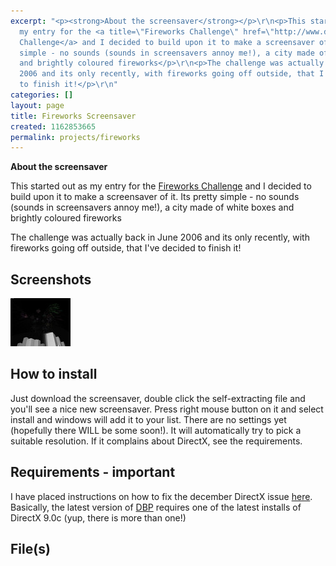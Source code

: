 ```yaml
---
excerpt: "<p><strong>About the screensaver</strong></p>\r\n<p>This started out as
  my entry for the <a title=\"Fireworks Challenge\" href=\"http://www.dbp-site.com/challenges/fireworks-display\">Fireworks
  Challenge</a> and I decided to build upon it to make a screensaver of it. Its pretty
  simple - no sounds (sounds in screensavers annoy me!), a city made of white boxes
  and brightly coloured fireworks</p>\r\n<p>The challenge was actually back in June
  2006 and its only recently, with fireworks going off outside, that I've decided
  to finish it!</p>\r\n"
categories: []
layout: page
title: Fireworks Screensaver
created: 1162853665
permalink: projects/fireworks
---
```

<p><strong>About the screensaver</strong></p>
<p>This started out as my entry for the <a title="Fireworks Challenge" href="http://www.dbp-site.com/challenges/fireworks-display">Fireworks Challenge</a> and I decided to build upon it to make a screensaver of it. Its pretty simple - no sounds (sounds in screensavers annoy me!), a city made of white boxes and brightly coloured fireworks</p>
<p>The challenge was actually back in June 2006 and its only recently, with fireworks going off outside, that I've decided to finish it!</p>
<!--break-->
<h2>Screenshots</h2>
<p><a href="/sites/thingy-ma-jig.co.uk/files/images/firework-ss.jpg" title="Fireworks Screenshot" class="fancybox"><img alt="Screenshot Thumbnail" src="/sites/thingy-ma-jig.co.uk/files/images/firework-ss.thumbnail.jpg" /></a></p>
<h2>How to install</h2>
<p>Just download the screensaver, double click the self-extracting file and you'll see a nice new screensaver. Press right mouse button on it and select install and windows will add it to your list. There are no settings yet (hopefully there WILL be some soon!). It will automatically try to pick a suitable resolution. If it complains about DirectX, see the requirements.</p>
<h2>Requirements - important</h2>
<p>I have placed instructions on how to fix the december DirectX issue <a href="http://www.thingy-ma-jig.co.uk/projects">here</a>. Basically, the latest version of <a href="http://www.thingy-ma-jig.co.uk/tags/dbp">DBP</a> requires one of the latest installs of DirectX 9.0c (yup, there is more than one!)</p>
<h2>File(s)</h2>
